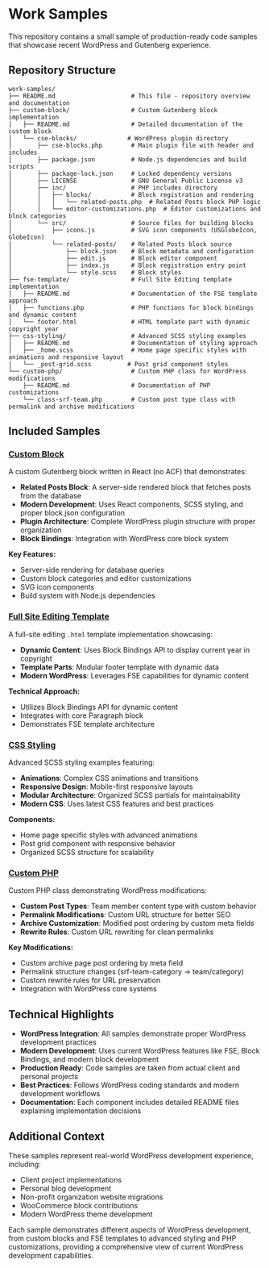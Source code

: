 # Work Samples

This repository contains a small sample of production-ready code samples that showcase recent WordPress and Gutenberg experience.

## Repository Structure

```
work-samples/
├── README.md                     # This file - repository overview and documentation
├── custom-block/                 # Custom Gutenberg block implementation
│   ├── README.md                 # Detailed documentation of the custom block
│   └── cse-blocks/              # WordPress plugin directory
│       ├── cse-blocks.php        # Main plugin file with header and includes
│       ├── package.json          # Node.js dependencies and build scripts
│       ├── package-lock.json     # Locked dependency versions
│       ├── LICENSE               # GNU General Public License v3
│       ├── inc/                  # PHP includes directory
│       │   ├── blocks/           # Block registration and rendering
│       │   │   └── related-posts.php  # Related Posts block PHP logic
│       │   └── editor-customizations.php  # Editor customizations and block categories
│       └── src/                  # Source files for building blocks
│           ├── icons.js          # SVG icon components (USGlobeIcon, GlobeIcon)
│           └── related-posts/    # Related Posts block source
│               ├── block.json    # Block metadata and configuration
│               ├── edit.js       # Block editor component
│               ├── index.js      # Block registration entry point
│               └── style.scss    # Block styles
├── fse-template/                 # Full Site Editing template implementation
│   ├── README.md                 # Documentation of the FSE template approach
│   ├── functions.php             # PHP functions for block bindings and dynamic content
│   └── footer.html               # HTML template part with dynamic copyright year
├── css-styling/                  # Advanced SCSS styling examples
│   ├── README.md                 # Documentation of styling approach
│   ├── _home.scss                # Home page specific styles with animations and responsive layout
│   └── _post-grid.scss          # Post grid component styles
└── custom-php/                   # Custom PHP class for WordPress modifications
    ├── README.md                 # Documentation of PHP customizations
    └── class-srf-team.php        # Custom post type class with permalink and archive modifications
```

## Included Samples

### [Custom Block](custom-block/)
A custom Gutenberg block written in React (no ACF) that demonstrates:
- **Related Posts Block**: A server-side rendered block that fetches posts from the database
- **Modern Development**: Uses React components, SCSS styling, and proper block.json configuration
- **Plugin Architecture**: Complete WordPress plugin structure with proper organization
- **Block Bindings**: Integration with WordPress core block system

**Key Features:**
- Server-side rendering for database queries
- Custom block categories and editor customizations
- SVG icon components
- Build system with Node.js dependencies

### [Full Site Editing Template](fse-template/)
A full-site editing `.html` template implementation showcasing:
- **Dynamic Content**: Uses Block Bindings API to display current year in copyright
- **Template Parts**: Modular footer template with dynamic data
- **Modern WordPress**: Leverages FSE capabilities for dynamic content

**Technical Approach:**
- Utilizes Block Bindings API for dynamic content
- Integrates with core Paragraph block
- Demonstrates FSE template architecture

### [CSS Styling](css-styling/)
Advanced SCSS styling examples featuring:
- **Animations**: Complex CSS animations and transitions
- **Responsive Design**: Mobile-first responsive layouts
- **Modular Architecture**: Organized SCSS partials for maintainability
- **Modern CSS**: Uses latest CSS features and best practices

**Components:**
- Home page specific styles with advanced animations
- Post grid component with responsive behavior
- Organized SCSS structure for scalability

### [Custom PHP](custom-php/)
Custom PHP class demonstrating WordPress modifications:
- **Custom Post Types**: Team member content type with custom behavior
- **Permalink Modifications**: Custom URL structure for better SEO
- **Archive Customization**: Modified post ordering by custom meta fields
- **Rewrite Rules**: Custom URL rewriting for clean permalinks

**Key Modifications:**
- Custom archive page post ordering by meta field
- Permalink structure changes (srf-team-category → team/category)
- Custom rewrite rules for URL preservation
- Integration with WordPress core systems

## Technical Highlights

- **WordPress Integration**: All samples demonstrate proper WordPress development practices
- **Modern Development**: Uses current WordPress features like FSE, Block Bindings, and modern block development
- **Production Ready**: Code samples are taken from actual client and personal projects
- **Best Practices**: Follows WordPress coding standards and modern development workflows
- **Documentation**: Each component includes detailed README files explaining implementation decisions

## Additional Context

These samples represent real-world WordPress development experience, including:
- Client project implementations
- Personal blog development
- Non-profit organization website migrations
- WooCommerce block contributions
- Modern WordPress theme development

Each sample demonstrates different aspects of WordPress development, from custom blocks and FSE templates to advanced styling and PHP customizations, providing a comprehensive view of current WordPress development capabilities.
